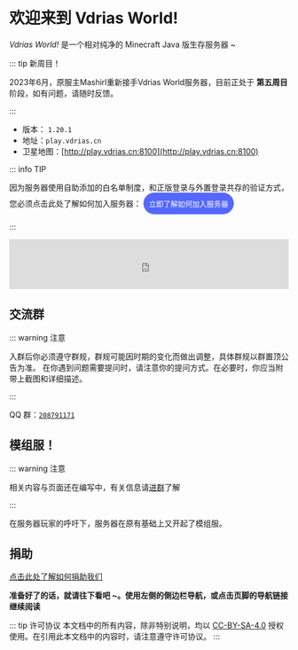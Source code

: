 # 欢迎来到 Vdrias World! <Badge type="tip" text="5th" />

*Vdrias World!* 是一个相对纯净的 Minecraft Java 版生存服务器 ~ 

::: tip 新周目！

2023年6月，原服主Mashirl重新接手Vdrias World服务器，目前正处于 **第五周目** 阶段，如有问题，请随时反馈。

:::

- 版本： `1.20.1`
- 地址：`play.vdrias.cn`
- 卫星地图：[http://play.vdrias.cn:8100](http://play.vdrias.cn:8100)



::: info TIP

因为服务器使用自助添加的白名单制度，和正版登录与外置登录共存的验证方式，您必须点击此处了解如何加入服务器：
<a href="/get-started" style="display: inline-block; padding: 10px; background-color: #5468ff; border-radius: 100px; font-size: 13px; color: white; text-decoration: none;">立即了解如何加入服务器</a>

::: 

<!-- 👉 [立即了解如何加入服务器](/get-started#加入)  👈 -->

<iframe style="width:728px;height:90px;max-width:100%;border:none;display:block;margin:auto" src="https://namemc.com/server/play.vdrias.cn/embed" width="728" height="90"></iframe>

## 交流群

::: warning 注意

入群后你必须遵守群规，群规可能因时期的变化而做出调整，具体群规以群置顶公告为准。
在你遇到问题需要提问时，请注意你的提问方式。在必要时，你应当附带上截图和详细描述。

:::

QQ 群：[`208791171`](https://jq.qq.com/?_wv=1027&k=aXIUvT35)

## 模组服！

::: warning 注意

相关内容与页面还在编写中，有关信息请[进群](#交流群)了解

:::

在服务器玩家的呼吁下，服务器在原有基础上又开起了模组服。

## 捐助

[点击此处了解如何捐助我们](/donate)

**准备好了的话，就请往下看吧 ~。使用左侧的侧边栏导航，或点击页脚的导航链接继续阅读**


::: tip 许可协议
本文档中的所有内容，除非特别说明，均以 [CC-BY-SA-4.0](https://creativecommons.org/licenses/by-sa/4.0/deed.zh) 授权使用。在引用此本文档中的内容时，请注意遵守许可协议。
:::
